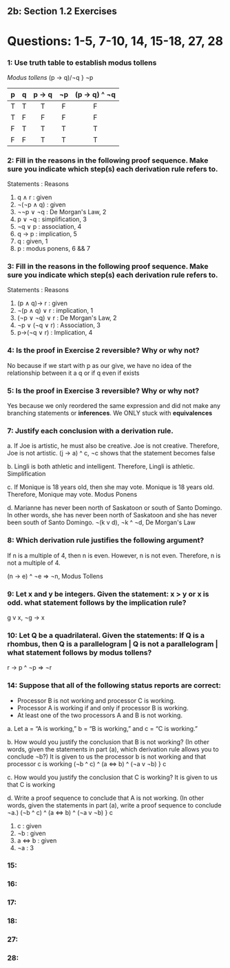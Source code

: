 ## 2b: Section 1.2 Exercises
# Questions: 1-5, 7-10, 14, 15-18, 27, 28

### 1: Use truth table to establish modus tollens
*Modus tollens* (p -> q)/¬q } ¬p

|p|q|p -> q|¬p|(p -> q) ^ ¬q|
|-|-|:----:|:-:|:----------:|
|T|T|T|F|F|
|T|F|F|F|F|
|F|T|T|T|T|
|F|F|T|T|T|

### 2: Fill in the reasons in the following proof sequence. Make sure you indicate which step(s) each derivation rule refers to.
Statements : Reasons
1. q ∧ r : given 
2. ¬(¬p ∧ q) : given 
3. ¬¬p ∨ ¬q : De Morgan's Law, 2
4. p ∨ ¬q : simplification, 3
5. ¬q ∨ p : association, 4
6. q → p  : implication, 5
7. q : given, 1
8. p : modus ponens, 6 && 7

### 3: Fill in the reasons in the following proof sequence. Make sure you indicate which step(s) each derivation rule refers to.  
Statements : Reasons
1. (p ∧ q)→ r : given
2. ¬(p ∧ q) ∨ r : implication, 1
3. (¬p ∨ ¬q) ∨ r : De Morgan's Law, 2
4. ¬p ∨ (¬q ∨ r) : Association, 3
5. p→(¬q ∨ r) : Implication, 4

### 4: Is the proof in Exercise 2 reversible? Why or why not?
No because if we start with p as our give, we have no idea of the relationship between it a q or if q even if exists

### 5: Is the proof in Exercise 3 reversible? Why or why not?
Yes because we only reordered the same expression and did not make any branching statements or **inferences**. We ONLY stuck with **equivalences**

### 7: Justify each conclusion with a derivation rule.
a. If Joe is artistic, he must also be creative. Joe is not creative. Therefore, Joe is not artistic.
(j -> a) ^ c, ¬c shows that the statement becomes false

b. Lingli is both athletic and intelligent. Therefore, Lingli is athletic.
Simplification

c. If Monique is 18 years old, then she may vote. Monique is 18 years old. Therefore, Monique may vote.
Modus Ponens

d. Marianne has never been north of Saskatoon or south of Santo Domingo. In other words, she has never been north of Saskatoon and she has never been south of Santo Domingo.
¬(k v d), ¬k ^ ¬d, De Morgan's Law

### 8: Which derivation rule justifies the following argument?
If n is a multiple of 4, then n is even. However, n is not even. Therefore, n is not a
multiple of 4.

(n -> e) ^ ¬e => ¬n, Modus Tollens

### 9: Let x and y be integers. Given the statement: x > y or x is odd. what statement follows by the implication rule?
g v x, ¬g -> x

### 10: Let Q be a quadrilateral. Given the statements: If Q is a rhombus, then Q is a parallelogram | Q is not a parallelogram | what statement follows by modus tollens?
r -> p ^ ¬p => ¬r

### 14: Suppose that all of the following status reports are correct:
- Processor B is not working and processor C is working.
- Processor A is working if and only if processor B is working.
- At least one of the two processors A and B is not working.

a. Let a = “A is working,” b = “B is working,” and c = “C is working.”

b. How would you justify the conclusion that B is not working? (In other words, given the statements in part (a), which derivation rule allows you to conclude ¬b?)
It is given to us the processor b is not working and that processor c is working
(¬b ^ c) ^ (a <=> b) ^ (¬a v ¬b) } c

c. How would you justify the conclusion that C is working?
It is given to us that C is working

d. Write a proof sequence to conclude that A is not working. (In other words, given the statements in part (a), write a proof sequence to conclude ¬a.)
(¬b ^ c) ^ (a <=> b) ^ (¬a v ¬b) } c

1. c : given
2. ¬b : given
3. a <=> b : given
4. ¬a : 3
### 15:
### 16:
### 17:
### 18:
### 27:
### 28: